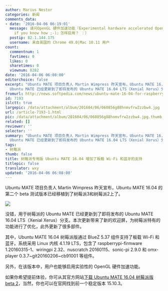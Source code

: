```yaml
---
author: Marius Nestor
categories: 新闻
comments_data:
- date: '2016-04-06 06:19:01'
  message: 请问OpenGL 硬件加速功能『Experimental hardware accelerated OpenGL can be enabled,
    if you know how ;-)』怎样启用？ ：）
  postip: 82.1.144.175
  username: 来自英国的 Chrome 49.0|Mac 10.11 用户
count:
  commentnum: 1
  favtimes: 0
  likes: 0
  sharetimes: 0
  viewnum: 8282
date: '2016-04-06 06:08:00'
editorchoice: false
excerpt: "Ubuntu MATE 项目负责人 Martin Wimpress 昨天宣布，Ubuntu MATE 16.04 的第二个 beta 测试版本已经移植到了树莓派3和树莓派2上了。\r\n没错，用于树莓派的
  Ubuntu MATE 已经更新到了即将发布的 Ubuntu MATE 16.04 LTS（Xenial Xerus）分支。本次更新带来了新的欢迎屏，为树莓派特有的功能进行了优化，此外更新了很多部件。"
fromurl: http://news.softpedia.com/news/ubuntu-mate-16-04-for-raspberry-pi-3-adds-on-board-wi-fi-and-bluetooth-support-502593.shtml
id: 7193
islctt: true
largepic: /data/attachment/album/201604/06/060856g88hnmvfrw2zzbw4.jpg
url: /article-7193-1.html
pic: /data/attachment/album/201604/06/060856g88hnmvfrw2zzbw4.jpg.thumb.jpg
related: []
reviewer: ''
selector: ''
summary: "Ubuntu MATE 项目负责人 Martin Wimpress 昨天宣布，Ubuntu MATE 16.04 的第二个 beta 测试版本已经移植到了树莓派3和树莓派2上了。\r\n没错，用于树莓派的
  Ubuntu MATE 已经更新到了即将发布的 Ubuntu MATE 16.04 LTS（Xenial Xerus）分支。本次更新带来了新的欢迎屏，为树莓派特有的功能进行了优化，此外更新了很多部件。"
tags:
- 树莓派
thumb: false
title: 树莓派专用版 Ubuntu MATE 16.04 增加了板载 Wi-Fi 和蓝牙的支持
titlepic: false
translator: wxy
updated: '2016-04-06 06:08:00'
---
```


Ubuntu MATE 项目负责人 Martin Wimpress 昨天宣布，Ubuntu MATE 16.04 的第二个 beta 测试版本已经移植到了树莓派3和树莓派2上了。


![](/data/attachment/album/201604/06/060856g88hnmvfrw2zzbw4.jpg)


没错，用于树莓派的 Ubuntu MATE 已经更新到了即将发布的 Ubuntu MATE 16.04 LTS（Xenial Xerus）分支。本次更新带来了新的欢迎屏，为树莓派特有的功能进行了优化，此外更新了很多部件。


其中，Ubuntu MATE 16.04 树莓派版通过 BlueZ 5.37 组件支持了板载 Wi-Fi 和蓝牙。系统采用 Linux 内核 4.1.19 LTS，包含了 raspberrypi-firmware 1.20160315-1、wiringpi 2.32、nuscratch 20160115、sonic-pi 2.9.0 和 omx-player 0.3.7~git20160206~cb91001 等组件。


另外，在该版本中，用户也能够启用实验性的 OpenGL 硬件加速功能。


如果你希望提前体验，你可从其官方网站[下载 Ubuntu MATE 16.04 树莓派版 beta 2](https://ubuntu-mate.org/raspberry-pi/)，当然，你也可以在官网找到前一个稳定版本 15.10.3。